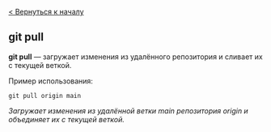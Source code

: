 [< Вернуться к началу](./readme.md)

## git pull

**git pull** — загружает изменения из удалённого репозитория и сливает их с текущей веткой.

Пример использования:
```bash=
git pull origin main
```
*Загружает изменения из удалённой ветки main репозитория origin и объединяет их с текущей веткой.*